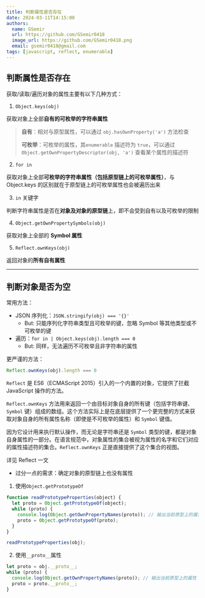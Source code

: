```yaml
---
title: 判断属性是否存在
date: 2024-03-11T14:15:00
authors:
  name: GSemir
  url: https://github.com/GSemir0418
  image_url: https://github.com/GSemir0418.png
  email: gsemir0418@gmail.com
tags: [javascript, reflect, enumerable]
---
```


## 判断属性是否存在

获取/读取/遍历对象的属性主要有以下几种方式：

1. `Object.keys(obj)` 

获取对象上全部**自有的可枚举的字符串属性**

> **自有**：相对与原型属性，可以通过 `obj.hasOwnProperty('a')` 方法检查
>
> **可枚举**：可枚举的属性，其`enumerable` 描述符为 `true`，可以通过 `Object.getOwnPropertyDescriptor(obj, 'a')` 查看某个属性的描述符

2. `for in`

获取对象上全部**可枚举的字符串属性（包括原型链上的可枚举属性）**，与 Object.keys 的区别就在于原型链上的可枚举属性也会被遍历出来

3. `in` 关键字

判断字符串属性是否在**对象及对象的原型链**上，即不会受到自有以及可枚举的限制

4. `Object.getOwnPropertySymbols(obj)`

获取对象上全部的 **Symbol 属性**

5. `Reflect.ownKeys(obj)`

返回对象的**所有自有属性**

-----

## 判断对象是否为空

常用方法：

- JSON 序列化：`JSON.stringify(obj) === '{}'`
  - But: 只能序列化字符串类型且可枚举的键，忽略 Symbol 等其他类型或不可枚举的键
- 遍历：`for in | Object.keys(obj).length === 0 `
  - But: 同样，无法遍历不可枚举且非字符串的属性

更严谨的方法：

```js
Reflect.ownKeys(obj).length === 0
```

`Reflect` 是 ES6（ECMAScript 2015）引入的一个内置的对象，它提供了拦截 JavaScript 操作的方法。

`Reflect.ownKeys` 方法用来返回一个由目标对象自身的所有键（包括字符串键、`Symbol` 键）组成的数组。这个方法实际上是在底层提供了一个更完整的方式来获取对象自身的所有属性名称（即使是不可枚举的属性）和 `Symbol` 键值。

因为它设计用来执行默认操作，而无论是字符串还是 `Symbol` 类型的键，都是对象自身属性的一部分。在语言规范中，对象属性的集合被视为属性的名字和它们对应的属性描述符的集合。`Reflect.ownKeys` 正是直接提供了这个集合的视图。

详见 Reflect 一文

- 过分一点的需求：确定对象的原型链上也没有属性

1. 使用`Object.getPrototypeOf`

```javascript
function readPrototypeProperties(object) {
  let proto = Object.getPrototypeOf(object);
  while (proto) {
    console.log(Object.getOwnPropertyNames(proto)); // 输出当前原型上的属性
    proto = Object.getPrototypeOf(proto);
  }
}

readPrototypeProperties(obj);
```

2. 使用`__proto__`属性

```javascript
let proto = obj.__proto__;
while (proto) {
  console.log(Object.getOwnPropertyNames(proto)); // 输出当前原型上的属性
  proto = proto.__proto__;
}
```

